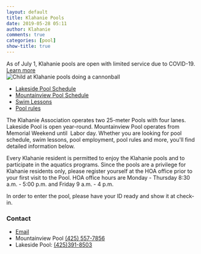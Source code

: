 ```yaml
---
layout: default
title: Klahanie Pools
date: 2019-05-28 05:11
author: Klahanie
comments: true
categories: [pool]
show-title: true
---
```

<div class="alert alert-info">
  As of July 1, Klahanie pools are open with limited service due to COVID-19. <a href="{{site.url}}/amenities/pools/covid-guidelines.html">Learn more</a>
</div>

<img src="{{site.url}}/images/swimming1.jpg" class="float-right col-sm-4 img-thumbnail" alt="Child at Klahanie pools doing a cannonball">

* [Lakeside Pool Schedule]({{site.url}}/amenities/pools/lakeside-pool.html)
* [Mountainview Pool Schedule]({{site.url}}/amenities/pools/mountainview-pool.html)
* [Swim Lessons]({{site.url}}/amenities/pools/swim-lessons.html)
* [Pool rules]({{site.url}}/amenities/pools/pool-rules.html)


The Klahanie Association operates two 25-meter Pools with four lanes. Lakeside Pool is open year-round. Mountainview Pool operates from Memorial Weekend until  Labor day. Whether you are looking for pool schedule, swim lessons, pool employment, pool rules and more, you'll find detailed information below.

Every Klahanie resident is permitted to enjoy the Klahanie pools and to participate in the aquatics programs. Since the pools are a privilege for Klahanie residents only, please register yourself at the HOA office prior to your first visit to the Pool. HOA office hours are Monday - Thursday 8:30 a.m. - 5:00 p.m. and Friday 9 a.m. - 4 p.m.

In order to enter the pool, please have your ID ready and show it at check-in.

### Contact 
- [Email](mailto:swimlessons@klahanie.com)
- Mountainview Pool [(425) 557-7856](tel:425-557-7856)
- Lakeside Pool: [(425)391-8503](tel:425-391-8503)
